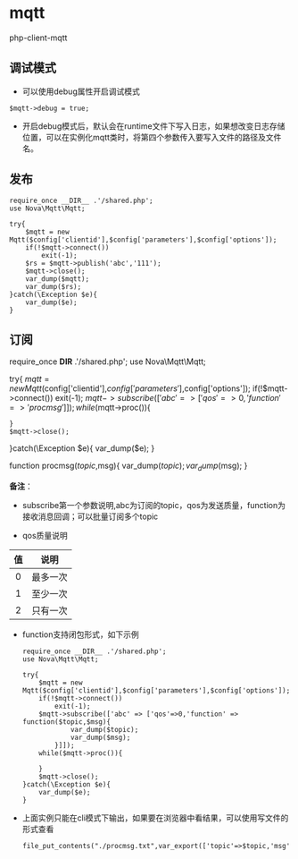 # mqtt

php-client-mqtt

## 调试模式

* 可以使用debug属性开启调试模式

```
$mqtt->debug = true;
```

* 开启debug模式后，默认会在runtime文件下写入日志，如果想改变日志存储位置，可以在实例化mqtt类时，将第四个参数传入要写入文件的路径及文件名。

## 发布

```
require_once __DIR__ .'/shared.php';
use Nova\Mqtt\Mqtt;

try{
    $mqtt = new Mqtt($config['clientid'],$config['parameters'],$config['options']);
    if(!$mqtt->connect())
        exit(-1);
    $rs = $mqtt->publish('abc','111');
    $mqtt->close();
    var_dump($mqtt);
    var_dump($rs);
}catch(\Exception $e){
    var_dump($e);
}
```

## 订阅

require_once __DIR__ .'/shared.php';
use Nova\Mqtt\Mqtt;

try{
    $mqtt = new Mqtt($config['clientid'],$config['parameters'],$config['options']);
    if(!$mqtt->connect())
        exit(-1);
    $mqtt->subscribe(['abc' => ['qos'=>0,'function' => 'procmsg']]);
    while($mqtt->proc()){

    }
    $mqtt->close();
}catch(\Exception $e){
    var_dump($e);
}

function procmsg($topic,$msg){
    var_dump($topic);
    var_dump($msg);
}

**备注**：

* subscribe第一个参数说明,abc为订阅的topic，qos为发送质量，function为接收消息回调；可以批量订阅多个topic

* qos质量说明

|值|说明|
|:---:|:---:|
|0|最多一次|
|1| 至少一次 |
|2|只有一次|

* function支持闭包形式，如下示例

    ```
    require_once __DIR__ .'/shared.php';
    use Nova\Mqtt\Mqtt;

    try{
        $mqtt = new Mqtt($config['clientid'],$config['parameters'],$config['options']);
        if(!$mqtt->connect())
            exit(-1);
        $mqtt->subscribe(['abc' => ['qos'=>0,'function' => function($topic,$msg){
                var_dump($topic);
                var_dump($msg);
            }]]);
        while($mqtt->proc()){

        }
        $mqtt->close();
    }catch(\Exception $e){
        var_dump($e);
    }
    ```

* 上面实例只能在cli模式下输出，如果要在浏览器中看结果，可以使用写文件的形式查看

    ```
    file_put_contents("./procmsg.txt",var_export(['topic'=>$topic,'msg'=>$msg],true),FILE_APPEND);
    ```